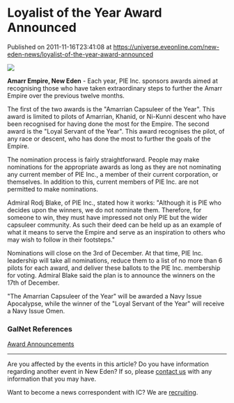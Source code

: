# Loyalist of the Year Award Announced
Published on 2011-11-16T23:41:08 at https://universe.eveonline.com/new-eden-news/loyalist-of-the-year-award-announced

![](http://www.eve-ic.net/media/assets/icarticlebanner.png)  
  
 **Amarr Empire, New Eden** \- Each year, PIE Inc. sponsors awards aimed at recognising those who have taken extraordinary steps to further the Amarr Empire over the previous twelve months.   
  
The first of the two awards is the "Amarrian Capsuleer of the Year". This award is limited to pilots of Amarrian, Khanid, or Ni-Kunni descent who have been recognised for having done the most for the Empire. The second award is the "Loyal Servant of the Year". This award recognises the pilot, of any race or descent, who has done the most to further the goals of the Empire.   
  
The nomination process is fairly straightforward. People may make nominations for the appropriate awards as long as they are not nominating any current member of PIE Inc., a member of their current corporation, or themselves. In addition to this, current members of PIE Inc. are not permitted to make nominations.   
  
Admiral Rodj Blake, of PIE Inc., stated how it works: "Although it is PIE who decides upon the winners, we do not nominate them. Therefore, for someone to win, they must have impressed not only PIE but the wider capsuleer community. As such their deed can be held up as an example of what it means to serve the Empire and serve as an inspiration to others who may wish to follow in their footsteps."   
  
Nominations will close on the 3rd of December. At that time, PIE Inc. leadership will take all nominations, reduce them to a list of no more than 6 pilots for each award, and deliver these ballots to the PIE Inc. membership for voting. Admiral Blake said the plan is to announce the winners on the 17th of December.   
  
"The Amarrian Capsuleer of the Year" will be awarded a Navy Issue Apocalypse, while the winner of the "Loyal Servant of the Year" will receive a Navy Issue Omen.

### GalNet References

[Award Announcements](https://forums.eveonline.com/default.aspx?g=posts&m=320411&#post320411)

* * *

Are you affected by the events in this article? Do you have information regarding another event in New Eden? If so, please [contact us](http://www.eveonline.com/news.asp?a=submitrp) with any information that you may have.  
  
Want to become a news correspondent with IC? We are [recruiting](http://www.eveonline.com/isd.asp).
